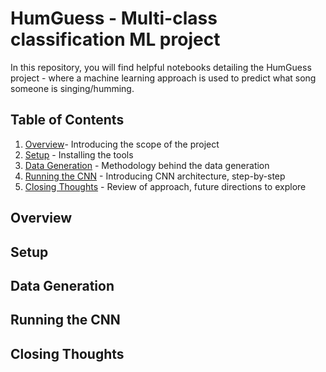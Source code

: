 # HumGuess - Multi-class classification ML project

In this repository, you will find helpful notebooks detailing the HumGuess project - where a machine learning approach is used to
predict what song someone is singing/humming. 

## Table of Contents

1. [Overview](https://github.com/izwauld/HumGuess#overview)- Introducing the scope of the project
2. [Setup](https://github.com/izwauld/HumGuess#setup) - Installing the tools
3. [Data Generation](https://github.com/izwauld/HumGuess#data-generation) - Methodology behind the data generation
4. [Running the CNN](https://github.com/izwauld/HumGuess#running-the-cnn) - Introducing CNN architecture, step-by-step
5. [Closing Thoughts](https://github.com/izwauld/HumGuess#closing-thoughts) - Review of approach, future directions to explore

## Overview
## Setup
## Data Generation
## Running the CNN
## Closing Thoughts
